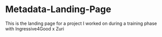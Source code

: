 # Metadata-Landing-Page
This is the landing page for a project I worked on during a training phase with Ingressive4Good x Zuri
